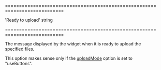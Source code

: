 <!--**
/*-------------------------------------------
    Auto-generated file. Do not modify.
-------------------------------------------

**-->
===========================================================================
<!--default-->'Ready to upload'<!--/default-->
<!--type-->string<!--/type-->
===========================================================================

<!--shortDescription-->
The message displayed by the widget when it is ready to upload the specified files.
<!--/shortDescription-->

<!--fullDescription-->
This option makes sense only if the [uploadMode](/Documentation/ApiReference/UI_Widgets/dxFileUploader/Configuration/#uploadMode) option is set to "useButtons".


<!--/fullDescription-->